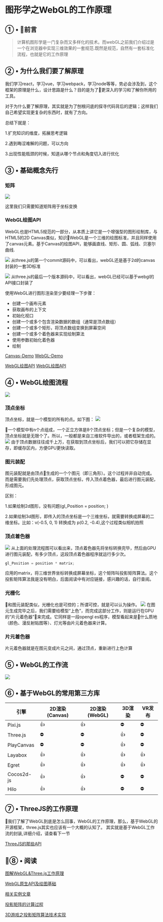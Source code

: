 # 图形学之WebGL的工作原理

## ① • 前言
> 计算机图形学是一门复杂而又多样化的技术。而webGL之前我们介绍过是一个在浏览器中实现三维效果的一套规范.既然是规范，自然有一套标准化流程，也就是它的工作原理

## ② • 为什么我们要了解原理
我们学习react，学习vue，学习webpack，学习node等等，势必会涉及到，这个框架的原理是什么，设计思路是什么？目的是为了更深入的学习和了解你所用的工具。

对于为什么要了解原理，其实就是为了刨根问底的探寻代码背后的逻辑；这样我们自己希望实现更复杂的东西时，就有了方向。

总结下就是：

1.扩充知识的维度，拓展思考逻辑

2.遇到晦涩难解的问题，可以方向

3.出现性能瓶颈的时候，知道从哪个节点和角度切入进行优化

## ③ • 基础概念先行
### 矩阵
![](../imgs/01/demo3.png)

这里我们只需要知道矩阵用于坐标变换

### WebGL绘图API
WebGL也是HTML5规范的一部分，从本质上讲它是一个增强型的图形绘制库，与HTML5的2D Canvas类似，知识WebGL是一个三维的绘图标准，并且同样使用了canvas元素。基于Canvas的绘图API，能够画直线、矩形、圆、弧线、贝塞尔曲线.

![](../imgs/01/demo4.png)
从three.js的第一个commit源码中，可以看出，webGL还是基于2d的canvas封装的一套3D标准

![](../imgs/01/demo5.png)
从three.js的最后一个版本源码中，可以看出，webGL已经可以基于webgl的API接口封装了

使用WebGL进行图形渲染至少要经理一下步骤：
* 创建一个画布元素
* 获取画布的上下文
* 初始化视口
* 创建一个或多个包含渲染数据的数组（通常是顶点数组）
* 创建一个或多个矩形，将顶点数组变换到屏幕空间
* 创建一个或多个着色器来实现绘制算法
* 使用参数初始化着色器
* 绘制

[Canvas-Demo]()
[WebGL-Demo]()

[WebGL绘图API](http://index.uskid.tech:8000/#/technology/frame)
[WebGL绘图API](./webgl-api.md)

## ④ • WebGL绘图流程
![](../imgs/01/demo6.png)

### 顶点坐标
顶点坐标，就是一个模型的所有的点。如下图：
![](../imgs/01/demo7.png)

一个模型中有n个点组成，一个正立方体是8个顶点坐标；但是一个复杂的模型，顶点坐标就是无限个了。所以，一般都是来自三维软件导出的，或者框架生成的。
![](../imgs/01/points.png)
由于顶点数据往往成千上万，在获取到顶点坐标后，我们可以把它存储在显存，即缓存区内，方便GPU更快读取。

### 图元装配
图元装配就是由顶点生成的一个个图元（即三角形）。这个过程并非自动完成。而是需要我们先处理顶点，获取顶点坐标，传入顶点着色器，最后进行图元装配，形成图元。

区别：

1.如果绘制2d图形，没有问题(gl_Position = position; )

2.如果绘制3d图形，即传入的顶点坐标是一个三维坐标，就需要转换成屏幕的二维坐标。比如：v(-0.5, 0, 1) 转换成为 p(0.2, -0.4),这个过程类似相机拍照

### 顶点着色器
![](../imgs/01/points1.png)
从上面的处理流程图可以看出来，顶点着色器先将坐标转换完毕，然后由GPU进行图元装配，有多少顶点，这段顶点着色器程序就运行多少次。

```js
gl_Position = position * matrix; 
```
应用的matrix，将三维世界坐标转换成屏幕坐标，这个矩阵叫投影矩阵算法。这个投影矩阵算法我是没有明白，后面阅读中有对应链接，感兴趣的话，自行查阅。

### 光栅化
和图元装配类似，光栅化也是可控的；所谓可控，就是可以认为操作。
![](../imgs/01/light.png)
在图元生成完毕之后，我们需要给模型“上色”，而完成这部分工作，则是运行在GPU的“片元着色器”来完成。它同样是一段opengl es程序，模型看起来是什么质地（颜色、漫反射贴图等）、灯光等由片元着色器来计算。

### 片元着色器
片元着色器就是在图元变成片元之间，通过顶点，重新进行上色计算

## ⑤ • WebGL的工作流
![](../imgs/01/demo8.png)

## ⑥ • 基于WebGL的常用第三方库
引擎 | 2D渲染(Canvas) | 2D渲染(WebGL) | 3D渲染 | VR发布
---|---|---|---|---
Pixi.js | 👍 |👍 |⛔ |⛔
Three.js | ⛔|⛔ |👍 |⛔
PlayCanvas |⛔ |⛔ | 👍|⛔
Layabox |👍 |👍 |👍 |👍
Egret |👍 |👍 |👍 |👍
Cocos2d-js |👍 |👍 | ⛔|⛔
Hilo |👍 |👍 | ⛔| ⛔

## ⑦ • ThreeJS的工作原理
我们了解了WebGL到底是怎么回事，WebGL的工作原理，那么，基于WebGL的开源框架，three.js其实也应该有一个大概的认知了。
其实就是基于WebGL工作流的封装,详细介绍，请查看下一节

[ThreeJS的那些API](./chapter4.md)

## ⑧ • 阅读
[图解WebGL&Three.js工作原理](https://www.cnblogs.com/wanbo/p/6754066.html)

[WebGL原生API及绘图基础](https://blog.csdn.net/wan_yanyan528/article/details/48494325)

[相关实例文章](https://www.aliyun.com/jiaocheng/topic_16073.html)

[投影矩阵的计算过程](https://www.cnblogs.com/qzzlw/p/3505284.html)

[3D游戏之投影矩阵算法技术实现](https://blog.csdn.net/jxw167/article/details/54137059)